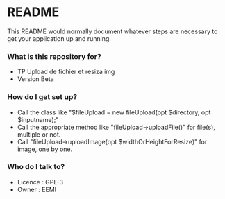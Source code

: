 # README #

This README would normally document whatever steps are necessary to get your application up and running.

### What is this repository for? ###

* TP Upload de fichier et resiza img
* Version Beta

### How do I get set up? ###

* Call the class like "$fileUpload = new fileUpload(opt $directory, opt $inputname);"
* Call the appropriate method like "fileUpload->uploadFile()" for file(s), multiple or not.
* Call "fileUpload->uploadImage(opt $widthOrHeightForResize)" for image, one by one.

### Who do I talk to? ###

* Licence : GPL-3
* Owner : EEMI
